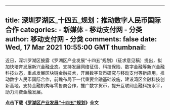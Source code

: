 
---
title: 深圳罗湖区_十四五_规划：推动数字人民币国际合作
categories: 
    - 新媒体
    - 移动支付网 - 分类
author: 移动支付网 - 分类
comments: false
date: Wed, 17 Mar 2021 10:55:00 GMT
thumbnail: 
---

<div>   
<p>近日，深圳罗湖区披露《罗湖区产业发展“十四五”规划》（征求意见稿）提出，拟加快培育发展新兴金融业态。支持发展网络征信、科技保险、数字金融等新兴金融科技业态，重点发展区块链金融技术，开展数字货币研究与移动支付等新应用，推动数字人民币国际合作，前瞻布局下一代重要金融基础设施，建设湾区金融科技创新高地。支持金融机构与零售商合作，推广数字货币，提升互联网金融科技水平，助力消费金融发展。</p>

<p><strong>点击下载《<a href="https://img.mpaypass.com.cn/202103/files/20210317105900944214.docx">罗湖区产业发展“十四五”规划</a>》全文</strong></p>
   
</div>
            